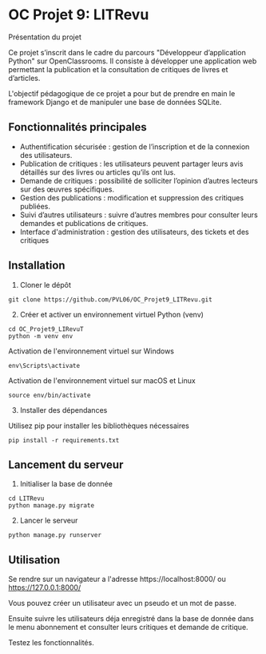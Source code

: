 # OC Projet 9: LITRevu
Présentation du projet

Ce projet s’inscrit dans le cadre du parcours "Développeur d’application Python" sur OpenClassrooms. Il consiste à développer une application web permettant la publication et la consultation de critiques de livres et d’articles.

L'objectif pédagogique de ce projet a pour but de prendre en main le framework Django et de manipuler une base de données SQLite.

## Fonctionnalités principales

* Authentification sécurisée : gestion de l’inscription et de la connexion des utilisateurs.
* Publication de critiques : les utilisateurs peuvent partager leurs avis détaillés sur des livres ou articles qu’ils ont lus.
* Demande de critiques : possibilité de solliciter l’opinion d’autres lecteurs sur des œuvres spécifiques.
* Gestion des publications : modification et suppression des critiques publiées.
* Suivi d’autres utilisateurs : suivre d’autres membres pour consulter leurs demandes et publications de critiques.
* Interface d'administration : gestion des utilisateurs, des tickets et des critiques

## Installation

1. Cloner le dépôt
```
git clone https://github.com/PVL06/OC_Projet9_LITRevu.git
```

2. Créer et activer un environnement virtuel Python (venv)

```
cd OC_Projet9_LIRevuT
python -m venv env
```
Activation de l'environnement virtuel sur Windows
```
env\Scripts\activate
```
Activation de l'environnement virtuel sur macOS et Linux
```
source env/bin/activate
```
3. Installer des dépendances

Utilisez pip pour installer les bibliothèques nécessaires
```
pip install -r requirements.txt
```

## Lancement du serveur

1. Initialiser la base de donnée
```
cd LITRevu
python manage.py migrate
```

2. Lancer le serveur  
```
python manage.py runserver
```

## Utilisation 

Se rendre sur un navigateur a l'adresse https://localhost:8000/ ou https://127.0.0.1:8000/

Vous pouvez créer un utilisateur avec un pseudo et un mot de passe.

Ensuite suivre les utilisateurs déja enregistré dans la base de donnée dans le menu abonnement et consulter leurs critiques et demande de critique.

Testez les fonctionnalités.
